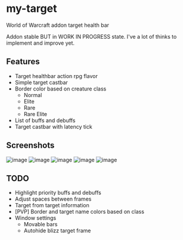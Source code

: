 # my-target
World of Warcraft addon target health bar

Addon stable BUT in WORK IN PROGRESS state. I've a lot of thinks to implement and improve yet.

## Features
 - Target healthbar action rpg flavor
 - Simple target castbar
 - Border color based on creature class
   - Normal
   - Elite
   - Rare
   - Rare Elite
 - List of buffs and debuffs
 - Target castbar with latency tick
## Screenshots
![image](https://github.com/user-attachments/assets/2013637c-a80f-4556-a693-75400848e90d)
![image](https://github.com/user-attachments/assets/3f88d72b-a80a-4dde-9442-7f45ef47fff2)
![image](https://github.com/user-attachments/assets/557021ac-4924-4ecd-b2ab-02275b3fe75d)
![image](https://github.com/user-attachments/assets/a9b8801e-85a2-460d-b450-c680d7ad59e1)
![image](https://github.com/user-attachments/assets/6f2fd712-2982-4d67-996a-c63c6640e2db)

## TODO
 - Highlight priority buffs and debuffs
 - Adjust spaces between frames
 - Target from target information
 - [PVP] Border and target name colors based on class
 - Window settings
   - Movable bars
   - Autohide blizz target frame
